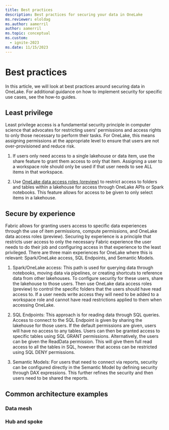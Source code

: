 ```yaml
---
title: Best practices
description: Best practices for securing your data in OneLake
ms.reviewer: eloldag
ms.author: aamerril
author: aamerril
ms.topic: conceptual
ms.custom:
  - ignite-2023
ms.date: 11/15/2023
---
```


# Best practices

In this article, we will look at best practices around securing data in OneLake. For additional guidance on how to implement security for specific use cases, see the how-to guides.

## Least privilege

Least privilege access is a fundamental security principle in computer science that advocates for restricting users' permissions and access rights to only those necessary to perform their tasks. For OneLake, this means assigning permissions at the appropriate level to ensure that users are not over-provisioned and reduce risk.

1. If users only need access to a single lakehouse or data item, use the share feature to grant them access to only that item. Assigning a user to a workspace role should only be used if that user needs to see ALL items in that workspace.

2. Use [OneLake data access roles (preview)]() to restrict access to folders and tables within a lakehouse for access through OneLake APIs or Spark notebooks. This feature allows for access to be given to only select items in a lakehouse.

## Secure by experience

Fabric allows for granting users access to specific data experiences through the use of item permissions, compute permissions, and OneLake data access roles (preview). Securing by experience is a principle that restricts user access to only the necessary Fabric experience the user needs to do their job and configuring access in that experience to the least privileged. There are three main experiences for OneLake where this is relevant: Spark/OneLake access, SQL Endpoints, and Semantic Models.

1. Spark/OneLake access: This path is used for querying data through notebooks, moving data via pipelines, or creating shortcuts to reference data from other lakehouses. To configure security for these users, share the lakehouse to those users. Then use OneLake data access roles (preview) to control the specific folders that the users should have read access to. If a user needs write access they will need to be added to a workspace role and cannot have read restrictions applied to them when accessing OneLake.

2. SQL Endpoints: This approach is for reading data through SQL queries. Access to connect to the SQL Endpoint is given by sharing the lakehouse for those users. If the default permissions are given, users will have no access to any tables. Users can then be granted access to specific tables using SQL GRANT permissions. Alternatively, the users can be given the ReadData permission. This will give them full read access to all the tables in SQL, however that access can be restricted using SQL DENY permissions. 

3. Semantic Models: For users that need to connect via reports, security can be configured directly in the Semantic Model by defining security through DAX expressions. This further refines the security and then users need to be shared the reports. 

## Common architecture examples

### Data mesh

### Hub and spoke